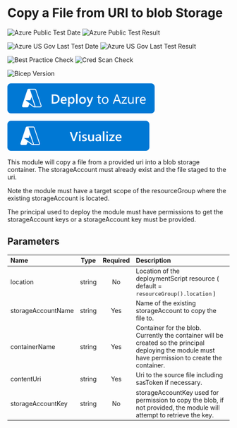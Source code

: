 
# Copy a File from URI to blob Storage

![Azure Public Test Date](https://azurequickstartsservice.blob.core.windows.net/badges/modules/microsoft.resources/deploymentScripts/copyBlob/0.9/PublicLastTestDate.svg)
![Azure Public Test Result](https://azurequickstartsservice.blob.core.windows.net/badges/modules/microsoft.resources/deploymentScripts/copyBlob/0.9/PublicDeployment.svg)

![Azure US Gov Last Test Date](https://azurequickstartsservice.blob.core.windows.net/badges/modules/microsoft.resources/deploymentScripts/copyBlob/0.9/FairfaxLastTestDate.svg)
![Azure US Gov Last Test Result](https://azurequickstartsservice.blob.core.windows.net/badges/modules/microsoft.resources/deploymentScripts/copyBlob/0.9/FairfaxDeployment.svg)

![Best Practice Check](https://azurequickstartsservice.blob.core.windows.net/badges/modules/microsoft.resources/deploymentScripts/copyBlob/0.9/BestPracticeResult.svg)
![Cred Scan Check](https://azurequickstartsservice.blob.core.windows.net/badges/modules/microsoft.resources/deploymentScripts/copyBlob/0.9/CredScanResult.svg)

![Bicep Version](https://azurequickstartsservice.blob.core.windows.net/badges/modules/microsoft.resources/deploymentScripts/copyBlob/0.9/BicepVersion.svg)

[![Deploy To Azure](https://raw.githubusercontent.com/Azure/azure-quickstart-templates/master/1-CONTRIBUTION-GUIDE/images/deploytoazure.svg?sanitize=true)](https://portal.azure.com/#create/Microsoft.Template/uri/https%3A%2F%2Fraw.githubusercontent.com%2FAzure%2Fazure-quickstart-templates%2Fmaster%2Fmodules%2Fmicrosoft.resources%2FdeploymentScripts%2FcopyBlob/0.9%2Fazuredeploy.json)

[![Visualize](https://raw.githubusercontent.com/Azure/azure-quickstart-templates/master/1-CONTRIBUTION-GUIDE/images/visualizebutton.svg?sanitize=true)](http://armviz.io/#/?load=https%3A%2F%2Fraw.githubusercontent.com%2FAzure%2Fazure-quickstart-templates%2Fmaster%2Fmodules%2Fmicrosoft.resources%2FdeploymentScripts%2FcopyBlob/0.9%2Fazuredeploy.json)

This module will copy a file from a provided uri into a blob storage container.  The storageAccount must already exist and the file staged to the uri.

Note the module must have a target scope of the resourceGroup where the existing storageAccount is located.

The principal used to deploy the module must have permissions to get the storageAccount keys or a storageAccount key must be provided.

## Parameters

| Name | Type | Required | Description |
| :------------- | :----------: | :----------: | :------------- |
| location | string | No | Location of the deploymentScript resource ( default = `resourceGroup().location` ) |
| storageAccountName | string | Yes | Name of the existing storageAccount to copy the file to. |
| containerName | string | Yes | Container for the blob. Currently the container will be created so the principal deploying the module must have permission to create the container. |
| contentUri | string | Yes | Uri to the source file including sasToken if necessary. |
| storageAccountKey | string | No | storageAccountKey used for permission to copy the blob, if not provided, the module will attempt to retrieve the key. |
